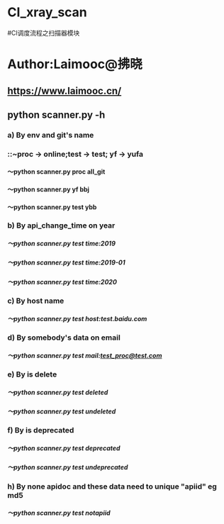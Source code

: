 # CI_xray_scan
#CI调度流程之扫描器模块
# Author:Laimooc@拂晓 
## https://www.laimooc.cn/

## python scanner.py -h
### a) By env and git's name
### ::~proc -> online;test -> test; yf -> yufa
#### ～python scanner.py proc all_git
#### ～python scanner.py yf bbj
#### ～python scanner.py test ybb

### b) By api_change_time on year
##### ～python scanner.py test time:2019
##### ～python scanner.py test time:2019-01
##### ～python scanner.py test time:2020

### c) By host name
##### ～python scanner.py test host:test.baidu.com

### d) By somebody's data on email
##### ～python scanner.py test mail:test_proc@test.com

### e) By is delete
##### ～python scanner.py test deleted
##### ～python scanner.py test undeleted

### f) By is deprecated
##### ～python scanner.py test deprecated
##### ～python scanner.py test undeprecated

### h) By none apidoc and these data need to unique "apiid" eg md5
##### ～python scanner.py test notapiid
